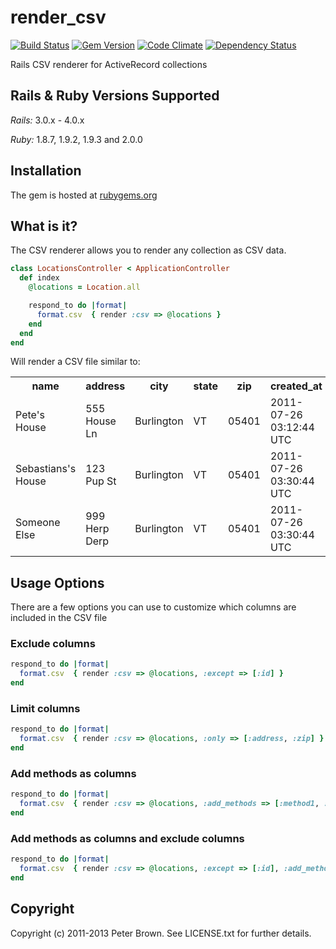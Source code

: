 # render_csv

[![Build Status](https://travis-ci.org/beerlington/render_csv.png?branch=master)](https://travis-ci.org/beerlington/render_csv)
[![Gem Version](https://badge.fury.io/rb/render_csv.png)](http://badge.fury.io/rb/render_csv)
[![Code Climate](https://codeclimate.com/github/beerlington/render_csv.png)](https://codeclimate.com/github/beerlington/render_csv)
[![Dependency Status](https://gemnasium.com/beerlington/render_csv.png)](https://gemnasium.com/beerlington/render_csv)

Rails CSV renderer for ActiveRecord collections

## Rails & Ruby Versions Supported

*Rails:* 3.0.x - 4.0.x

*Ruby:* 1.8.7, 1.9.2, 1.9.3 and 2.0.0

## Installation

The gem is hosted at [rubygems.org](https://rubygems.org/gems/render_csv)

## What is it?

The CSV renderer allows you to render any collection as CSV data.

```ruby
class LocationsController < ApplicationController
  def index
    @locations = Location.all

    respond_to do |format|
      format.csv  { render :csv => @locations }
    end
  end
end
```

Will render a CSV file similar to:

<table>
  <tr>
    <th>name</th><th>address</th><th>city</th><th>state</th><th>zip</th><th>created_at</th><th>updated_at</th>
  </tr>
  <tr>
    <td>Pete's House</td><td>555 House Ln</td><td>Burlington</td><td>VT</td><td>05401</td><td>2011-07-26 03:12:44 UTC</td><td>2011-07-26 03:12:44 UTC</td>
  </tr>
  <tr>
    <td>Sebastians's House</td><td>123 Pup St</td><td>Burlington</td><td>VT</td><td>05401</td><td>2011-07-26 03:30:44 UTC</td><td>2011-07-26 03:30:44 UTC</td>
  </tr>
  <tr>
    <td>Someone Else</td><td>999 Herp Derp</td><td>Burlington</td><td>VT</td><td>05401</td><td>2011-07-26 03:30:44 UTC</td><td>2011-07-26 03:30:44 UTC</td>
  </tr>
</table>

## Usage Options

There are a few options you can use to customize which columns are included in the CSV file

### Exclude columns

```ruby
respond_to do |format|
  format.csv  { render :csv => @locations, :except => [:id] }
end
```

### Limit columns

```ruby
respond_to do |format|
  format.csv  { render :csv => @locations, :only => [:address, :zip] }
end
```

### Add methods as columns

```ruby
respond_to do |format|
  format.csv  { render :csv => @locations, :add_methods => [:method1, :method2] }
end
```

### Add methods as columns and exclude columns

```ruby
respond_to do |format|
  format.csv  { render :csv => @locations, :except => [:id], :add_methods => [:method1, :method2] }
end
```

## Copyright

Copyright (c) 2011-2013 Peter Brown. See LICENSE.txt for
further details.
